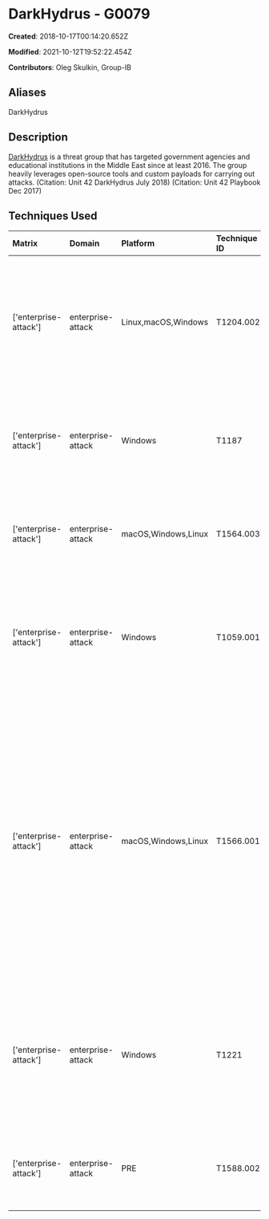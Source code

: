 # DarkHydrus - G0079

**Created**: 2018-10-17T00:14:20.652Z

**Modified**: 2021-10-12T19:52:22.454Z

**Contributors**: Oleg Skulkin, Group-IB

## Aliases

DarkHydrus

## Description

[DarkHydrus](https://attack.mitre.org/groups/G0079) is a threat group that has targeted government agencies and educational institutions in the Middle East since at least 2016. The group heavily leverages open-source tools and custom payloads for carrying out attacks. (Citation: Unit 42 DarkHydrus July 2018) (Citation: Unit 42 Playbook Dec 2017)

## Techniques Used

|Matrix|Domain|Platform|Technique ID|Technique Name|Use|
| :---| :---| :---| :---| :---| :---|
|['enterprise-attack']|enterprise-attack|Linux,macOS,Windows|T1204.002|Malicious File|[DarkHydrus](https://attack.mitre.org/groups/G0079) has sent malware that required users to hit the enable button in Microsoft Excel to allow an .iqy file to be downloaded.(Citation: Unit 42 DarkHydrus July 2018)(Citation: Unit 42 Playbook Dec 2017)|
|['enterprise-attack']|enterprise-attack|Windows|T1187|Forced Authentication|[DarkHydrus](https://attack.mitre.org/groups/G0079) used [Template Injection](https://attack.mitre.org/techniques/T1221) to launch an authentication window for users to enter their credentials.(Citation: Unit 42 Phishery Aug 2018)|
|['enterprise-attack']|enterprise-attack|macOS,Windows,Linux|T1564.003|Hidden Window|[DarkHydrus](https://attack.mitre.org/groups/G0079) has used <code>-WindowStyle Hidden</code> to conceal [PowerShell](https://attack.mitre.org/techniques/T1059/001) windows. (Citation: Unit 42 DarkHydrus July 2018)|
|['enterprise-attack']|enterprise-attack|Windows|T1059.001|PowerShell|[DarkHydrus](https://attack.mitre.org/groups/G0079) leveraged PowerShell to download and execute additional scripts for execution.(Citation: Unit 42 DarkHydrus July 2018)(Citation: Unit 42 Playbook Dec 2017)|
|['enterprise-attack']|enterprise-attack|macOS,Windows,Linux|T1566.001|Spearphishing Attachment|[DarkHydrus](https://attack.mitre.org/groups/G0079) has sent spearphishing emails with password-protected RAR archives containing malicious Excel Web Query files (.iqy). The group has also sent spearphishing emails that contained malicious Microsoft Office documents that use the “attachedTemplate” technique to load a template from a remote server.(Citation: Unit 42 DarkHydrus July 2018)(Citation: Unit 42 Phishery Aug 2018)(Citation: Unit 42 Playbook Dec 2017)|
|['enterprise-attack']|enterprise-attack|Windows|T1221|Template Injection|[DarkHydrus](https://attack.mitre.org/groups/G0079) used an open-source tool, Phishery, to inject malicious remote template URLs into Microsoft Word documents and then sent them to victims to enable [Forced Authentication](https://attack.mitre.org/techniques/T1187).(Citation: Unit 42 Phishery Aug 2018)|
|['enterprise-attack']|enterprise-attack|PRE|T1588.002|Tool|[DarkHydrus](https://attack.mitre.org/groups/G0079) has obtained and used tools such as [Mimikatz](https://attack.mitre.org/software/S0002), [Empire](https://attack.mitre.org/software/S0363), and [Cobalt Strike](https://attack.mitre.org/software/S0154).(Citation: Unit 42 DarkHydrus July 2018)|
